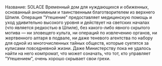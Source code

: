 Название: SOLACE
Временный дом для нуждающихся и обиженных, основанный анонимным и таинственным благотворителем из верхнего Шпиля. Операция "Утешение" предоставляет медицинскую помощь и уход удивительно высокого уровня и действует на светских началах (что является редкостью в Шпиле), без какого-либо явного скрытого мотива — ни зловещего культа, ни операций по извлечению органов, ни жертвенного алтаря в подвале, ни даже теневого агентства по набору для одной из многочисленных тайных обществ, которые суетятся за кулисами повседневной жизни. Даже Министерству пока не удалось найти на него компромат, что может означать, что тот, кто управляет "Утешением", очень хорошо скрывает свои грехи.